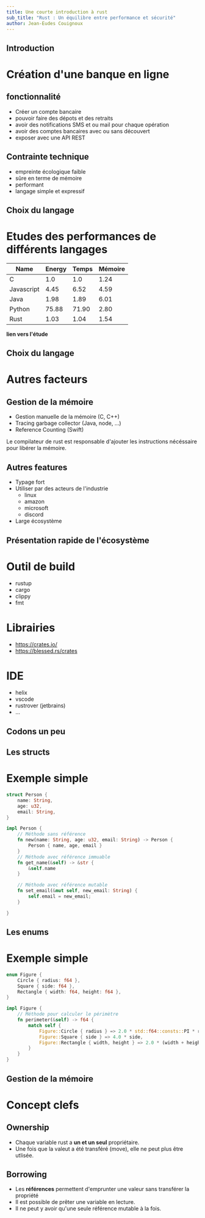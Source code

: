 ```yaml
---
title: Une courte introduction à rust
sub_title: "Rust : Un équilibre entre performance et sécurité"
author: Jean-Eudes Couignoux
---
```


Introduction
---

# Création d'une banque en ligne

## fonctionnalité

- Créer un compte bancaire
- pouvoir faire des dépots et des retraits
- avoir des notifications SMS et ou mail pour chaque opération
- avoir des comptes bancaires avec ou sans découvert
- exposer avec une API REST


## Contrainte technique

- empreinte écologique faible
- sûre en terme de mémoire
- performant
- langage simple et expressif

<!-- end_slide -->

Choix du langage
---

# Etudes des performances de différents langages

| Name | Energy| Temps | Mémoire |
| ------ | ------ | ----- | ------ |
| C | 1.0 | 1.0 | 1.24 |
| Javascript | 4.45 | 6.52 | 4.59 |
| Java | 1.98 | 1.89 | 6.01 |
| Python | 75.88 | 71.90 | 2.80 |
| Rust | 1.03 | 1.04 | 1.54 |

**lien vers l'étude** [](https://repositorio.inesctec.pt/server/api/core/bitstreams/d606d7dd-be10-4bc7-ada6-5c0c91fe1afb/content)

<!-- end_slide -->

Choix du langage
---

# Autres facteurs

## Gestion de la mémoire

- Gestion manuelle de la mémoire (C, C++)
- Tracing garbage collector (Java, node, ...)
- Reference Counting (Swift)

Le compilateur de rust est responsable d'ajouter les instructions nécéssaire pour libérer la mémoire.

## Autres features
* Typage fort
* Utiliser par des acteurs de l'industrie
  * linux
  * amazon
  * microsoft
  * discord
* Large écosystème

<!-- end_slide -->

Présentation rapide de l'écosystème
---

# Outil de build

- rustup
- cargo
- clippy
- fmt

# Librairies

- https://crates.io/
- https://blessed.rs/crates

# IDE
- helix
- vscode
- rustrover (jetbrains)
- ...

<!-- end_slide -->

Codons un peu
---


<!-- end_slide -->
Les structs
---

# Exemple simple

``` rust
struct Person {
    name: String,
    age: u32,
    email: String,
}

impl Person {
    // Méthode sans référence
    fn new(name: String, age: u32, email: String) -> Person {
        Person { name, age, email }
    }
    // Méthode avec référence immuable
    fn get_name(&self) -> &str {
        &self.name
    }

    // Méthode avec référence mutable
    fn set_email(&mut self, new_email: String) {
        self.email = new_email;
    }

}

```

<!-- end_slide -->

Les enums
---

# Exemple simple

``` rust
enum Figure {
    Circle { radius: f64 },
    Square { side: f64 },
    Rectangle { width: f64, height: f64 },
}

impl Figure {
    // Méthode pour calculer le périmètre
    fn perimeter(&self) -> f64 {
        match self {
            Figure::Circle { radius } => 2.0 * std::f64::consts::PI * radius,
            Figure::Square { side } => 4.0 * side,
            Figure::Rectangle { width, height } => 2.0 * (width + height),
        }
    }
}
```

<!-- end_slide -->

Gestion de la mémoire
---

# Concept clefs

## Ownership

- Chaque variable rust a **un et un seul** propriétaire.
- Une fois que la valeut a été transféré (move), elle ne peut plus être utlisée.

## Borrowing

- Les **références** permettent d'emprunter une valeur sans transférer la propriété
- Il est possible de prêter une variable en lecture.
- Il ne peut y avoir qu'une seule référence mutable à la fois.
<!-- end_slide -->

